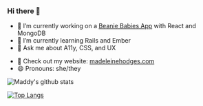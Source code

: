### Hi there 🐛

- 🔭 I’m currently working on a [Beanie Babies App](https://github.com/Mfhodges/BeanieBabiesApi) with React and MongoDB
- 🌱 I’m currently learning Rails and Ember
- 💬 Ask me about A11y, CSS, and UX
<!-- - 📫 How to reach me: [mfhodges95@gmail.com](mailto:mfhodges95@gmail.com)
- 📝 [My resume](https://docs.google.com/document/d/1bENTDmWKKxstnqvybTr4LDCb4abnXlqcdnFAHwmv4_I/edit?usp=sharing) -->
- 🔗 Check out my website: [madeleinehodges.com](madeleinehodges.com)
- 😄 Pronouns: she/they

![Maddy's github stats](https://github-readme-stats.vercel.app/api?username=mfhodges&show_icons=true&theme=dark) 

[![Top Langs](https://github-readme-stats.vercel.app/api/top-langs/?username=mfhodges&layout=compact&theme=dark)](https://github.com/mfhodges/github-readme-stats)

<!--
**Mfhodges/mfhodges** is a ✨ _special_ ✨ repository because its `README.md` (this file) appears on your GitHub profile.

Here are some ideas to get you started:

- 🔭 I’m currently working on ...
- 🌱 I’m currently learning ...
- 👯 I’m looking to collaborate on ...
- 🤔 I’m looking for help with ...
- 💬 Ask me about ...
- 📫 How to reach me: ...
- 😄 Pronouns: ...
- ⚡ Fun fact: ...
-->
